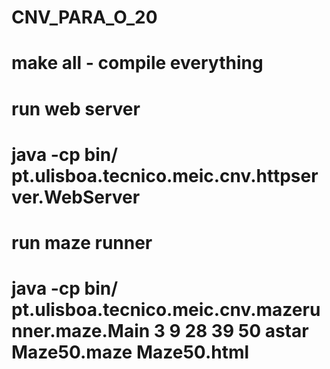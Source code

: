 # CNV_PARA_O_20
#
#
# make all - compile everything
#
# run web server
# java -cp bin/ pt.ulisboa.tecnico.meic.cnv.httpserver.WebServer
#
# run maze runner
# java -cp bin/ pt.ulisboa.tecnico.meic.cnv.mazerunner.maze.Main 3 9 28 39 50 astar Maze50.maze Maze50.html
